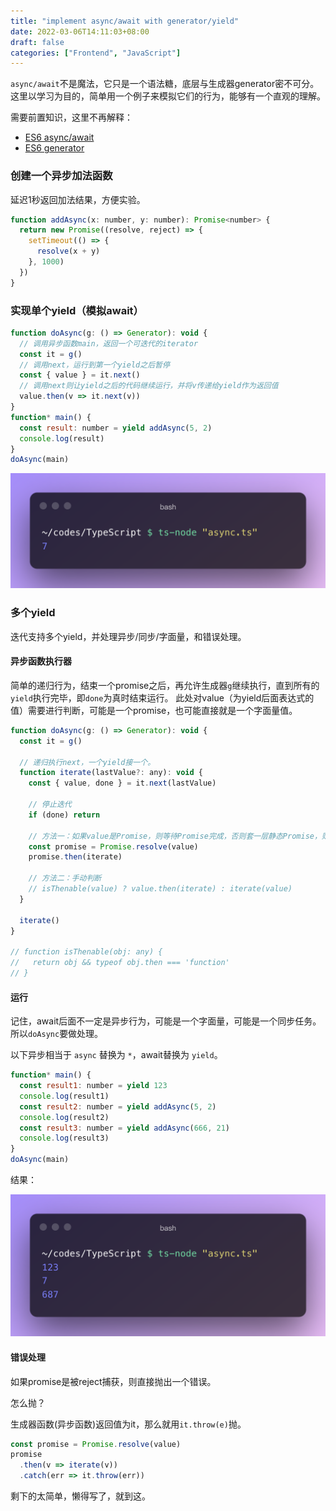 ```yaml
---
title: "implement async/await with generator/yield"
date: 2022-03-06T14:11:03+08:00
draft: false
categories: ["Frontend", "JavaScript"]
---
```


`async/await`不是魔法，它只是一个语法糖，底层与生成器generator密不可分。
这里以学习为目的，简单用一个例子来模拟它们的行为，能够有一个直观的理解。

需要前置知识，这里不再解释：
- [ES6 async/await](https://www.google.com/search?q=es6+async%2Fawait)
- [ES6 generator](https://www.google.com/search?q=es6+generator)

### 创建一个异步加法函数
延迟1秒返回加法结果，方便实验。
```js
function addAsync(x: number, y: number): Promise<number> {
  return new Promise((resolve, reject) => {
    setTimeout(() => {
      resolve(x + y)
    }, 1000)
  })
}
```
### 实现单个yield（模拟await）
```js
function doAsync(g: () => Generator): void {
  // 调用异步函数main，返回一个可迭代的iterator
  const it = g()
  // 调用next，运行到第一个yield之后暂停
  const { value } = it.next()
  // 调用next则让yield之后的代码继续运行，并将v传递给yield作为返回值
  value.then(v => it.next(v))
}
function* main() {
  const result: number = yield addAsync(5, 2)
  console.log(result)
}
doAsync(main)
```
![bash](/images/2022-03-06-14-54-29.png)

### 多个yield
迭代支持多个yield，并处理异步/同步/字面量，和错误处理。
#### 异步函数执行器
简单的递归行为，结束一个promise之后，再允许生成器`g`继续执行，直到所有的`yield`执行完毕，即`done`为真时结束运行。
此处对value（为yield后面表达式的值）需要进行判断，可能是一个promise，也可能直接就是一个字面量值。
```js
function doAsync(g: () => Generator): void {
  const it = g()

  // 递归执行next，一个yield接一个。
  function iterate(lastValue?: any): void {
    const { value, done } = it.next(lastValue)

    // 停止迭代
    if (done) return

    // 方法一：如果value是Promise，则等待Promise完成，否则套一层静态Promise，则可以保证value是thenable的
    const promise = Promise.resolve(value)
    promise.then(iterate)

    // 方法二：手动判断
    // isThenable(value) ? value.then(iterate) : iterate(value)
  }

  iterate()
}

// function isThenable(obj: any) {
//   return obj && typeof obj.then === 'function'
// }
```


#### 运行

记住，await后面不一定是异步行为，可能是一个字面量，可能是一个同步任务。所以`doAsync`要做处理。

以下异步相当于 `async` 替换为 `*`，await替换为 `yield`。
```js
function* main() {
  const result1: number = yield 123
  console.log(result1)
  const result2: number = yield addAsync(5, 2)
  console.log(result2)
  const result3: number = yield addAsync(666, 21)
  console.log(result3)
}
doAsync(main)
```

结果：

![rest](/images/20220306-1.png)


#### 错误处理

如果promise是被reject捕获，则直接抛出一个错误。

怎么抛？

生成器函数(异步函数)返回值为it，那么就用`it.throw(e)`抛。

```js
const promise = Promise.resolve(value)
promise
  .then(v => iterate(v))
  .catch(err => it.throw(err))
```
剩下的太简单，懒得写了，就到这。